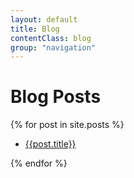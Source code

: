 ```yaml
---
layout: default
title: Blog
contentClass: blog
group: "navigation"
---
```


# Blog Posts

{% for post in site.posts %}

* [{{post.title}}]({{post.url}})

{% endfor %}
